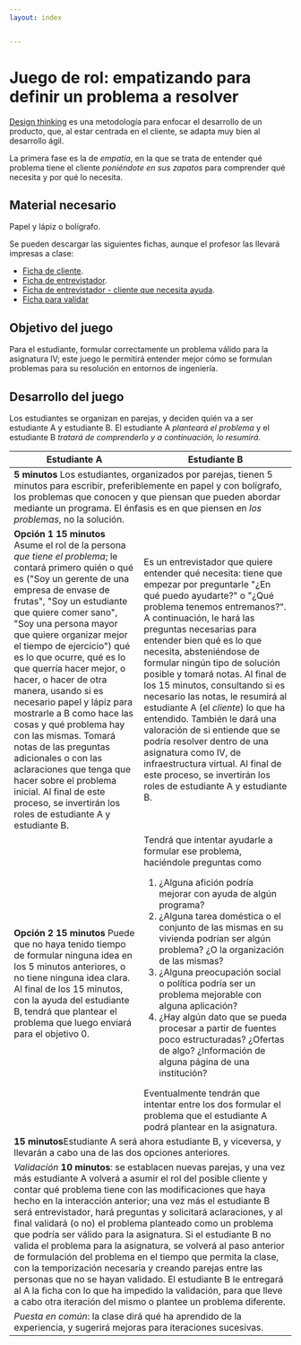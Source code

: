 ```yaml
---
layout: index


---
```

# Juego de rol: empatizando para definir un problema a resolver

[Design thinking](https://designthinking.es/) es una metodología para
enfocar el desarrollo de un producto, que, al estar centrada en el
cliente, se adapta muy bien al desarrollo ágil.

La primera fase es la de *empatía*, en la que se trata de entender qué
problema tiene el cliente *poniéndote en sus zapatos* para comprender
qué necesita y por qué lo necesita.

## Material necesario

Papel y lápiz o bolígrafo.

Se pueden descargar las siguientes fichas, aunque el profesor las
llevará impresas a clase:

* [Ficha de cliente](https://drive.google.com/file/d/1gf7CRRJLEtrZoOyGsyc6yJdzK_uGScu0/view?usp=sharing).
* [Ficha de entrevistador](https://drive.google.com/file/d/1oKNX3oN4yhazzXXvpnvCVTBNbam5VuRH/view?usp=sharing).
* [Ficha de entrevistador - cliente que necesita ayuda](https://drive.google.com/file/d/1Ag8wpJaVwRYvLAeOXDLpzTcH69KxV3jc/view?usp=sharing).
* [Ficha para
  validar](https://drive.google.com/file/d/1uDEoPwotbd8TD7lXn5zSmRA6KXlWORt1/view?usp=sharing)

## Objetivo del juego

Para el estudiante, formular correctamente un problema válido para la
  asignatura IV; este juego le permitirá entender mejor cómo se
  formulan problemas para su resolución en entornos de ingeniería.

## Desarrollo del juego

Los estudiantes se organizan en parejas, y deciden quién va a ser
estudiante A y estudiante B. El estudiante A *planteará el problema* y
el estudiante B *tratará de comprenderlo y a continuación, lo resumirá*.

<table>
  <thead>
    <th> Estudiante A </th><th> Estudiante B </th>
  </thead>

  <tbody>
<tr><td colspan="2"> <strong>5 minutos</strong> Los
estudiantes, organizados por parejas, tienen 5 minutos para escribir,
preferiblemente en papel y con bolígrafo, los problemas que conocen y
que piensan que pueden abordar mediante un programa. El énfasis es en
que piensen en <em>los problemas</em>, no la solución. </td></tr>
<tr><td> <strong>Opción 1</strong> <strong>15 minutos</strong> Asume
el rol de la persona <em>que tiene el problema</em>; le contará
primero quién o qué es ("Soy un gerente de una empresa de envase de
frutas", "Soy un estudiante que quiere comer sano", "Soy una persona
mayor que quiere organizar mejor el tiempo de ejercicio") qué es lo
que ocurre, qué es lo que querría hacer mejor, o hacer, o hacer de
otra manera, usando si es necesario papel y lápiz para mostrarle a B
como hace las cosas y qué problema hay con las mismas. Tomará notas de
las preguntas adicionales o con las aclaraciones que tenga que hacer
sobre el problema inicial. Al final de este proceso, se invertirán los
roles de estudiante A y estudiante B.</td>
<td>Es un entrevistador que
quiere entender qué necesita: tiene que empezar por preguntarle "¿En
qué puedo ayudarte?" o "¿Qué problema tenemos entremanos?". A
continuación, le hará las preguntas necesarias para entender bien qué
es lo que necesita, absteniéndose de formular ningún tipo de solución
posible y tomará notas. Al final de los 15 minutos, consultando si es
necesario las notas, le resumirá al estudiante A (el <em>cliente</em>)
lo que ha entendido. También le dará una valoración de si entiende que
se podría resolver dentro de una asignatura como IV, de
infraestructura virtual. Al final de este proceso, se invertirán los
roles de estudiante A y estudiante B.  </td> </tr>

<tr>
    <td><strong>Opción 2</strong> <strong>15 minutos</strong>
Puede
    que no haya tenido tiempo de formular ninguna idea en los 5
    minutos anteriores, o no tiene ninguna idea clara. Al final de los
    15 minutos, con la ayuda del estudiante B, tendrá que plantear el
    problema que luego enviará para el objetivo 0.
    </td>

   <td>Tendrá que intentar ayudarle
a formular ese problema, haciéndole preguntas como <ol> <li>¿Alguna
afición podría mejorar con ayuda de algún programa?</li> <li> ¿Alguna
tarea doméstica o el conjunto de las mismas en su vivienda podrían ser
algún problema? ¿O la organización de las mismas?</li> <li>¿Alguna
preocupación social o política podría ser un problema mejorable con
alguna aplicación?</li> <li> ¿Hay algún dato que se pueda procesar a
partir de fuentes poco estructuradas? ¿Ofertas de algo?  ¿Información
de alguna página de una institución?</li> </ol> Eventualmente tendrán
que intentar entre los dos formular el problema que el estudiante A
podrá plantear en la asignatura.  </td>
</tr>

<tr>
    <td
colspan="2"><strong>15 minutos</strong>Estudiante A será ahora
estudiante B, y viceversa, y llevarán a cabo una de las dos opciones
anteriores.
    </td>
</tr>

<tr>
     <td colspan="2"><em>Validación</em>
<strong>10 minutos</strong>: se establacen nuevas parejas, y una vez más
estudiante A volverá a asumir el rol del posible cliente y contar qué
problema tiene con las modificaciones que haya hecho en la interacción
anterior; una vez más el estudiante B será entrevistador, hará
preguntas y solicitará aclaraciones, y al final validará (o no) el
problema planteado como un problema que podría ser válido para la
asignatura. Si el estudiante B no valida el problema para la
     asignatura, se volverá al paso anterior de formulación del
     problema en el tiempo que permita la clase, con la temporización
     necesaria y creando parejas entre las personas que no se hayan
     validado. El estudiante B le entregará al A la ficha con lo que
     ha impedido la validación, para que lleve a cabo otra iteración
     del mismo o plantee un problema diferente.
     </td>
</tr>

<tr><td colspan="2"> <em>Puesta en común</em>: la clase dirá qué ha
    aprendido de la experiencia, y sugerirá mejoras para iteraciones
    sucesivas.  </td> </tr>

</tbody>
</table>
